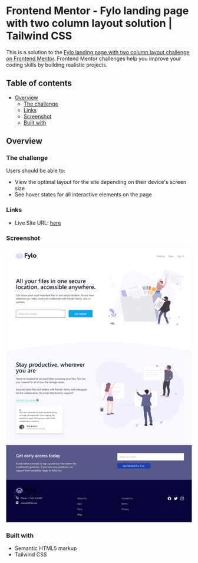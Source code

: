 # Frontend Mentor - Fylo landing page with two column layout solution | Tailwind CSS

This is a solution to the [Fylo landing page with two column layout challenge on Frontend Mentor](https://www.frontendmentor.io/challenges/fylo-landing-page-with-two-column-layout-5ca5ef041e82137ec91a50f5). Frontend Mentor challenges help you improve your coding skills by building realistic projects. 

## Table of contents

- [Overview](#overview)
  - [The challenge](#the-challenge)
  - [Links](#links)
  - [Screenshot](#screenshot)
  - [Built with](#built-with)
  
## Overview

### The challenge

Users should be able to:

- View the optimal layout for the site depending on their device's screen size
- See hover states for all interactive elements on the page

### Links

- Live Site URL: [here](https://fylo-tailwindcss.netlify.app/)

### Screenshot

![ss-desktop](images/ss-desktop.png)

### Built with

- Semantic HTML5 markup
- Tailwind CSS